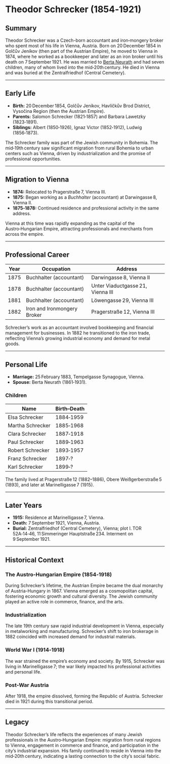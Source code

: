 # Theodor Schrecker (1854‑1921)

## Summary
Theodor Schrecker was a Czech-born accountant and iron‑mongery broker who spent most of his life in Vienna, Austria. Born on 20 December 1854 in Golčův Jeníkov (then part of the Austrian Empire), he moved to Vienna in 1874, where he worked as a bookkeeper and later as an iron broker until his death on 7 September 1921. He was married to [Berta Neurath](NeurathB1861.md) and had seven children, many of whom lived into the mid‑20th century. He died in Vienna and was buried at the Zentralfriedhof (Central Cemetery).

---

## Early Life

- **Birth:** 20 December 1854, Golčův Jeníkov, Havlíčkův Brod District, Vysočina Region (then the Austrian Empire).  
- **Parents:** Salomon Schrecker (1821‑1857) and Barbara Lawetzky (1823‑1891).  
- **Siblings:** Albert (1850‑1926), Ignaz Victor (1852‑1912), Ludwig (1856‑1873).  

The Schrecker family was part of the Jewish community in Bohemia. The mid‑19th century saw significant migration from rural Bohemia to urban centers such as Vienna, driven by industrialization and the promise of professional opportunities.

---

## Migration to Vienna

- **1874:** Relocated to Pragerstraße 7, Vienna III.  
- **1875:** Began working as a *Buchhalter* (accountant) at Darwingasse 8, Vienna II.  
- **1875‑1878:** Continued residence and professional activity in the same address.  

Vienna at this time was rapidly expanding as the capital of the Austro‑Hungarian Empire, attracting professionals and merchants from across the empire.

---

## Professional Career

| Year | Occupation | Address |
|------|------------|---------|
| 1875 | Buchhalter (accountant) | Darwingasse 8, Vienna II |
| 1878 | Buchhalter (accountant) | Unter Viaductgasse 21, Vienna III |
| 1881 | Buchhalter (accountant) | Löwengasse 29, Vienna III |
| 1882 | Iron and Ironmongery Broker | Pragerstraße 12, Vienna III |

Schrecker’s work as an accountant involved bookkeeping and financial management for businesses. In 1882 he transitioned to the iron trade, reflecting Vienna’s growing industrial economy and demand for metal goods.

---

## Personal Life

- **Marriage:** 25 February 1883, Tempelgasse Synagogue, Vienna.  
- **Spouse:** Berta Neurath (1861‑1931).  

### Children
| Name | Birth–Death |
|------|-------------|
| Elsa Schrecker | 1884‑1959 |
| Martha Schrecker | 1885‑1968 |
| Clara Schrecker | 1887‑1918 |
| Paul Schrecker | 1889‑1963 |
| Robert Schrecker | 1893‑1957 |
| Franz Schrecker | 1897‑? |
| Karl Schrecker | 1899‑? |

The family lived at Pragerstraße 12 (1882–1886), Obere Weißgerberstraße 5 (1893), and later at Marinelligasse 7 (1915).

---

## Later Years

- **1915:** Residence at Marinelligasse 7, Vienna.  
- **Death:** 7 September 1921, Vienna, Austria.  
- **Burial:** Zentralfriedhof (Central Cemetery), Vienna; plot I. TOR 52A‑14‑46, 11 Simmeringer Hauptstraße 234. Interment on 9 September 1921.

---

## Historical Context

### The Austro‑Hungarian Empire (1854‑1918)
During Schrecker’s lifetime, the Austrian Empire became the dual monarchy of Austria-Hungary in 1867. Vienna emerged as a cosmopolitan capital, fostering economic growth and cultural diversity. The Jewish community played an active role in commerce, finance, and the arts.

### Industrialization
The late 19th century saw rapid industrial development in Vienna, especially in metalworking and manufacturing. Schrecker’s shift to iron brokerage in 1882 coincided with increased demand for industrial materials.

### World War I (1914‑1918)
The war strained the empire’s economy and society. By 1915, Schrecker was living in Marinelligasse 7; the war likely impacted his professional activities and personal life.

### Post‑War Austria
After 1918, the empire dissolved, forming the Republic of Austria. Schrecker died in 1921 during this transitional period.

---

## Legacy

Theodor Schrecker’s life reflects the experiences of many Jewish professionals in the Austro‑Hungarian Empire: migration from rural regions to Vienna, engagement in commerce and finance, and participation in the city’s industrial expansion. His family continued to reside in Vienna into the mid‑20th century, indicating a lasting connection to the city’s social fabric.